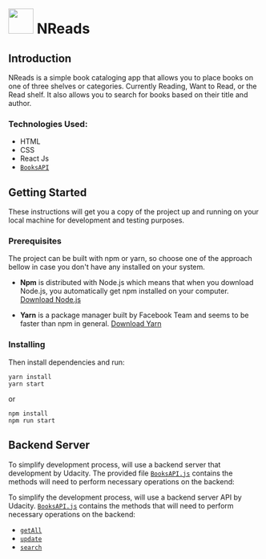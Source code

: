 # <img src="public/favicon.ico" width="50px"> NReads


## Introduction
NReads is a simple book cataloging app that allows you to place books on one of three shelves or categories. Currently Reading, Want to Read, or the Read shelf. It also allows you to search for books based on their title and author.


### Technologies Used:
* HTML
* CSS
* React Js
* [`BooksAPI`](src/Api.js)

## Getting Started

These instructions will get you a copy of the project up and running on your local machine for development and testing purposes.

### Prerequisites

The project can be built with npm or yarn, so choose one of the approach bellow in case you don't have any installed on your system.

* **Npm** is distributed with Node.js which means that when you download Node.js, you automatically get npm installed on your computer. [Download Node.js](https://nodejs.org/en/download/)

* **Yarn** is a package manager built by Facebook Team and seems to be faster than npm in general.  [Download Yarn](https://yarnpkg.com/en/docs/install)

### Installing

Then install dependencies and run:

```
yarn install
yarn start
```

or

```
npm install
npm run start
```


## Backend Server

To simplify development process, will use a backend server that development by Udacity. The provided file [`BooksAPI.js`](src/BooksAPI.js) contains the methods will need to perform necessary operations on the backend:


To simplify the development process, will use a backend server API by Udacity. [`BooksAPI.js`](src/Api.js) contains the methods that will need to perform necessary operations on the backend:

* [`getAll`](#getall)
* [`update`](#update)
* [`search`](#search)
